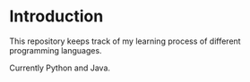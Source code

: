 # Introduction

This repository keeps track of my learning process of different programming languages.

Currently Python and Java.